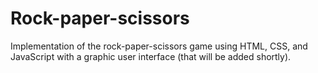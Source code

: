 # Rock-paper-scissors
Implementation of the rock-paper-scissors game using HTML, CSS, and JavaScript with a graphic user interface (that will be added shortly).
